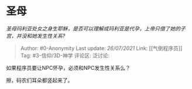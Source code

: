 # 圣母
*圣母玛利亚处女之身生耶稣，是否可以理解成玛利亚是代孕，上帝只借了她的子宫，并没和她发生性关系?*

> Author: #0-Anonymity
> Last update: *26/07/2021*
> Link: [[气倒程序员]]
> Tag: #3-信仰/3D-神学 
> 评论区:
> 泛讨论:

如果程序员要让NPC怀孕，必须和NPC发生性关系么？

擦，码农们耳朵都竖起来了。
